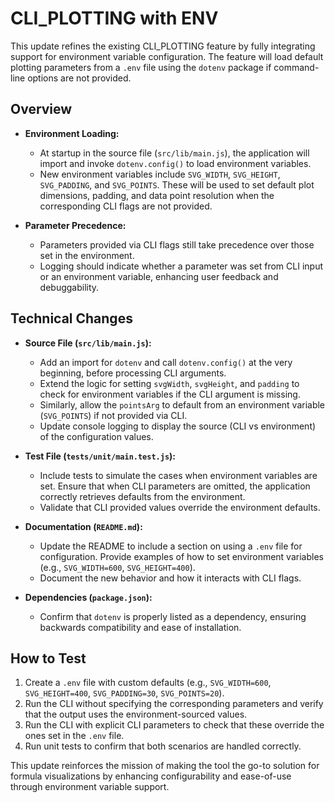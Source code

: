 # CLI_PLOTTING with ENV

This update refines the existing CLI_PLOTTING feature by fully integrating support for environment variable configuration. The feature will load default plotting parameters from a `.env` file using the `dotenv` package if command-line options are not provided.

## Overview

- **Environment Loading:**
  - At startup in the source file (`src/lib/main.js`), the application will import and invoke `dotenv.config()` to load environment variables. 
  - New environment variables include `SVG_WIDTH`, `SVG_HEIGHT`, `SVG_PADDING`, and `SVG_POINTS`. These will be used to set default plot dimensions, padding, and data point resolution when the corresponding CLI flags are not provided.

- **Parameter Precedence:**
  - Parameters provided via CLI flags still take precedence over those set in the environment. 
  - Logging should indicate whether a parameter was set from CLI input or an environment variable, enhancing user feedback and debuggability.

## Technical Changes

- **Source File (`src/lib/main.js`):**
  - Add an import for `dotenv` and call `dotenv.config()` at the very beginning, before processing CLI arguments.
  - Extend the logic for setting `svgWidth`, `svgHeight`, and `padding` to check for environment variables if the CLI argument is missing.
  - Similarly, allow the `pointsArg` to default from an environment variable (`SVG_POINTS`) if not provided via CLI.
  - Update console logging to display the source (CLI vs environment) of the configuration values.

- **Test File (`tests/unit/main.test.js`):**
  - Include tests to simulate the cases when environment variables are set. Ensure that when CLI parameters are omitted, the application correctly retrieves defaults from the environment.
  - Validate that CLI provided values override the environment defaults.

- **Documentation (`README.md`):**
  - Update the README to include a section on using a `.env` file for configuration. Provide examples of how to set environment variables (e.g., `SVG_WIDTH=600`, `SVG_HEIGHT=400`).
  - Document the new behavior and how it interacts with CLI flags.

- **Dependencies (`package.json`):**
  - Confirm that `dotenv` is properly listed as a dependency, ensuring backwards compatibility and ease of installation.

## How to Test

1. Create a `.env` file with custom defaults (e.g., `SVG_WIDTH=600`, `SVG_HEIGHT=400`, `SVG_PADDING=30`, `SVG_POINTS=20`).
2. Run the CLI without specifying the corresponding parameters and verify that the output uses the environment-sourced values.
3. Run the CLI with explicit CLI parameters to check that these override the ones set in the `.env` file.
4. Run unit tests to confirm that both scenarios are handled correctly.

This update reinforces the mission of making the tool the go-to solution for formula visualizations by enhancing configurability and ease-of-use through environment variable support.